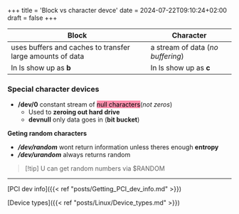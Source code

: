 +++
title = 'Block vs character devce'
date = 2024-07-22T09:10:24+02:00
draft = false
+++

    
| **Block**                                                     |             Character                      |
| ------------------------------------------------------------- | --------------------------------- |
| uses buffers and caches to transfer large amounts of data<br> | a stream of data (*no buffering*) |
| In ls show up as **b**                                        | In ls show up as **c**            |




### Special character devices 

- **/dev/0** constant stream of <mark style="background: #FF5582A6;">null characters</mark>(*not zeros*)
	- Used to **zeroing out hard drive** 
	- **devnull** only data goes in (**bit bucket**)

**Geting  random characters**
- ***/dev/random*** wont return information unless theres enough **entropy**
- ***/dev/urandom*** always returns random 

>[!tip] U can get random numbers via $RANDOM

---- 
[PCI dev info]({{< ref "posts/Getting_PCI_dev_info.md" >}})

[Device types]({{< ref "posts/Linux/Device_types.md" >}})
 

